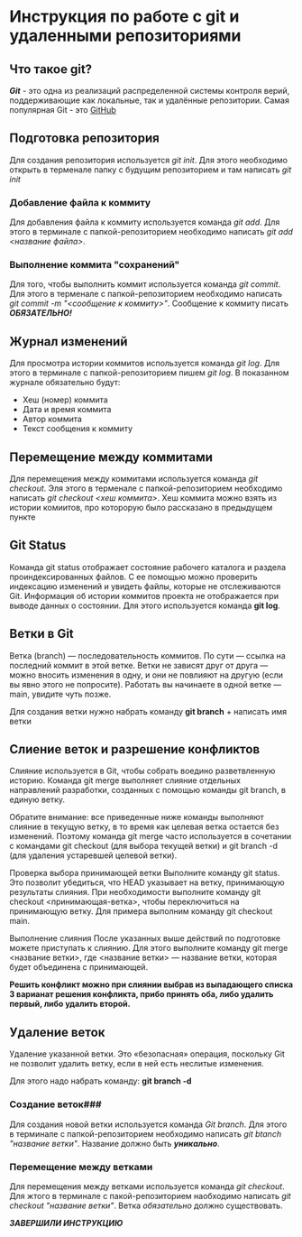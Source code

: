 # Инструкция по работе с git и удаленными репозиториями 

## Что такое git?
***Git*** - это одна из реализаций распределенной системы контроля верий, поддерживающие как локальные, так и удалённые репозитории. Самая популярная Git - это [GitHub](https://github.com)

## Подготовка репозитория
Для создания репозитория используется *git init*. Для этого необходимо открыть в терменале папку с будущим репозиторием и там написать *git init*

### Добавление файла к коммиту
Для добавления файла к коммиту используется команда *git add*. Для этого в терминале с папкой-репозиторием необходимо написать *git add <название файла>*.
### Выполнение коммита "сохранений"
Для того, чтобы выполнить коммит используется команда *git commit*. Для этого в терменале с папкой-репозиторием необходимо написать *git commit -m "<сообщение к коммиту>"*. Сообщение к коммиту писать ***ОБЯЗАТЕЛЬНО!***

## Журнал изменений
Для просмотра истории коммитов используется команда *git log*. Для этого в терминале с папкой-репозиторием пишем *git log*. В показанном журнале обязательно будут:
* Хеш (номер) коммита
* Дата и время коммита
* Автор коммита
* Текст сообщения к коммиту


## Перемещение между коммитами
Для перемещения между коммитами используется команда *git checkout*. Эля этого в терменале с папкой-репозиторием необходимо написать *git checkout <хеш коммита>*. Хеш коммита можно взять из истории комиитов, про которорую было рассказано в предыдущем пункте

## Git Status

Команда git status отображает состояние рабочего каталога и раздела проиндексированных файлов. С ее помощью можно проверить индексацию изменений и увидеть файлы, которые не отслеживаются Git. Информация об истории коммитов проекта не отображается при выводе данных о состоянии. Для этого используется команда **git log**.

## Ветки в Git

Ветка (branch) — последовательность коммитов. По сути — ссылка на последний коммит в этой ветке. Ветки не зависят друг от друга — можно вносить изменения в одну, и они не повлияют на другую (если вы явно этого не попросите). Работать вы начинаете в одной ветке — main, увидите чуть позже.

Для создания ветки нужно набрать команду **git branch** + написать имя ветки

## Слиение веток и разрешение конфликтов

Слияние используется в Git, чтобы собрать воедино разветвленную историю. Команда git merge выполняет слияние отдельных направлений разработки, созданных с помощью команды git branch, в единую ветку.

Обратите внимание: все приведенные ниже команды выполняют слияние в текущую ветку, в то время как целевая ветка остается без изменений. Поэтому команда git merge часто используется в сочетании с командами git checkout (для выбора текущей ветки) и git branch -d (для удаления устаревшей целевой ветки).

Проверка выбора принимающей ветки
Выполните команду git status. Это позволит убедиться, что HEAD указывает на ветку, принимающую результаты слияния. При необходимости выполните команду git checkout <принимающая-ветка>, чтобы переключиться на принимающую ветку. Для примера выполним команду git checkout main.

Выполнение слияния
После указанных выше действий по подготовке можете приступать к слиянию. Для этого выполните команду git merge <название ветки>, где <название ветки> — название ветки, которая будет объединена с принимающей.

**Решить конфликт можно при слиянии выбрав из выпадающего списка 3 варианат решения конфликта, прибо принять оба, либо удалить первый, либо удалить второй.**

## Удаление веток

Удаление указанной ветки. Это «безопасная» операция, поскольку Git не позволит удалить ветку, если в ней есть неслитые изменения.

Для этого надо набрать команду: **git branch -d <branch>**
  
### Создание веток###
Для создания новой ветки используется команда *Git branch*. Для этого в терминале с папкой-репозиторием необходимо написать *git btanch "название ветки"*. Название должно быть ***уникально***.
  
### Перемещение между ветками

Для перемещения между ветками используется команда *git checkout*. Для жтого в терминале с пакой-репозиторием наобходимо написать *git checkout "название ветки"*. Ветка *обязательно* должно существовать.
  

***ЗАВЕРШИЛИ ИНСТРУКЦИЮ***

